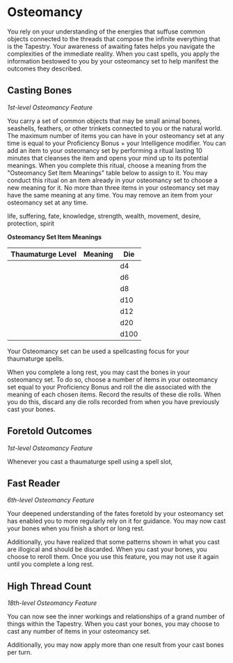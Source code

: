 # Osteomancy

You rely on your understanding of the energies that suffuse common objects connected to the threads that compose the infinite everything that is the Tapestry. Your awareness of awaiting fates helps you navigate the complexities of the immediate reality. When you cast spells, you apply the information bestowed to you by your osteomancy set to help manifest the outcomes they described.

## Casting Bones
*1st-level Osteomancy Feature*

You carry a set of common objects that may be small animal bones, seashells, feathers, or other trinkets connected to you or the natural world. The maximum number of items you can have in your osteomancy set at any time is equal to your Proficiency Bonus + your Intelligence modifier. You can add an item to your osteomancy set by performing a ritual lasting 10 minutes that cleanses the item and opens your mind up to its potential meanings. When you complete this ritual, choose a meaning from the "Osteomancy Set Item Meanings" table below to assign to it. You may conduct this ritual on an item already in your osteomancy set to choose a new meaning for it. No more than three items in your osteomancy set may have the same meaning at any time. You may remove an item from your osteomancy set at any time.

life, suffering, fate, knowledge, strength, wealth, movement, desire, protection, spirit

**Osteomancy Set Item Meanings**

| Thaumaturge Level | Meaning | Die |
|---|---|---|
|  |  | d4 |
|  |  | d6 |
|  |  | d8 |
|  |  | d10 |
|  |  | d12 |
|  |  | d20 |
|  |  | d100 |

Your Osteomancy set can be used a spellcasting focus for your thaumaturge spells.

When you complete a long rest, you may cast the bones in your osteomancy set. To do so, choose a number of items in your osteomancy set equal to your Proficiency Bonus and roll the die associated with the meaning of each chosen items. Record the results of these die rolls. When you do this, discard any die rolls recorded from when you have previously cast your bones.

## Foretold Outcomes
*1st-level Osteomancy Feature*

Whenever you cast a thaumaturge spell using a spell slot, 

## Fast Reader
*6th-level Osteomancy Feature*

Your deepened understanding of the fates foretold by your osteomancy set has enabled you to more regularly rely on it for guidance. You may now cast your bones when you finish a short or long rest.

Additionally, you have realized that some patterns shown in what you cast are illogical and should be discarded. When you cast your bones, you choose to reroll them. Once you use this feature, you may not use it again until you complete a long rest.

## High Thread Count
*18th-level Osteomancy Feature*

You can now see the inner workings and relationships of a grand number of things within the Tapestry. When you cast your bones, you may choose to cast any number of items in your osteomancy set.

Additionally, you may now apply more than one result from your cast bones per turn.